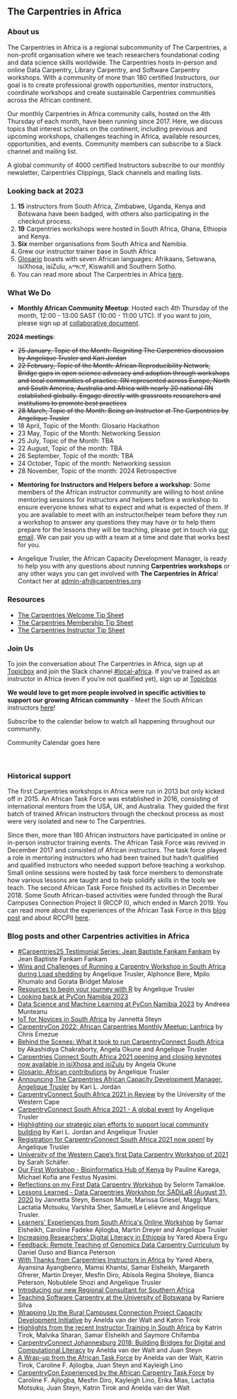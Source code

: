 ## The Carpentries in Africa

### About us

The Carpentries in Africa is a regional subcommunity of The Carpentries, a non-profit organisation where we teach researchers foundational coding and data science skills worldwide. The Carpentries hosts in-person and online Data Carpentry, Library Carpentry, and Software Carpentry workshops. With a community of more than 180 certified Instructors, our goal is to create professional growth opportunities, mentor instructors, coordinate workshops and create sustainable Carpentries communities across the African continent.  

Our monthly Carpentries in Africa community calls, hosted on the 4th Thursday of each month, have been running since 2017. Here, we discuss topics that interest scholars on the continent, including previous and upcoming workshops, challenges teaching in Africa, available resources, opportunities, and events. Community members can subscribe to a Slack channel and mailing list. 

A global community of 4000 certified Instructors subscribe to our monthly newsletter, Carpentries Clippings, Slack channels and mailing lists. 


### Looking back at 2023

1. **15** instructors from South Africa, Zimbabwe, Uganda, Kenya and Botswana have been badged, with others also participating in the checkout process.
2. **19** Carpentries workshops were hosted in South Africa, Ghana, Ethiopia and Kenya.
3. **Six** member organisations from South Africa and Namibia.
4. Grew our instructor trainer base in South Africa
5. [Glosario](https://glosario.carpentries.org) boasts with seven African languages: Afrikaans, Setswana, isiXhosa, isiZulu, አማርኛ, Kiswahili  and Southern Sotho. 
6. You can read more about The Carpentries in Africa [here](https://docs.carpentries.org/topic_folders/regional_communities/african_task_force.html#blog-posts-and-other-carpentries-activities-in-africa).

### What We Do

- **Monthly African Community Meetup**: Hosted each 4th Thursday of the month, 12:00 - 13:00 SAST (10:00 - 11:00 UTC). If you want to join, please sign up at [collaborative document](https://codimd.carpentries.org/69NZJLzLSKCZakTPsWpo7Q?both).

**2024 meetings**:
* ~~25 January, Topic of the Month: Reigniting The Carpentries discussion by Angelique Trusler and Kari Jordan~~
* ~~22 February, Topic of the Month: African Reproducibility Network, Bridge gaps in open science advocacy and adoption through workshops and local communities of practice. RN represented across Europe, North and South America, Australia and Africa with nearly 20 national RN established globally. Engage directly with grassroots researchers and institutions to promote best practices~~
* ~~28 March, Topic of the Month: Being an Instructor at The Carpentries by Angelique Trusler~~
* 18 April, Topic of the Month: Glosario Hackathon
* 23 May, Topic of the Month: Networking Session
* 25 July, Topic of the Month: TBA
* 22 August, Topic of the month: TBA
* 26 September, Topic of the month: TBA
* 24 October, Topic of the month: Networking session 
* 28 November, Topic of the month: 2024 Retrospective

- **Mentoring for Instructors and Helpers before a workshop**: Some members of the African instructor community are willing to host online mentoring sessions for instructors and helpers before a workshop to ensure everyone knows what to expect and what is expected of them. If you are available to meet with an instructor/helper team before they run a workshop to answer any questions they may have or to help them prepare for the lessons they will be teaching, please get in touch via [our email](mailto:admin-afr&#64;carpentries.org). We can pair you up with a team at a time and date that works best for you.

- Angelique Trusler, the African Capacity Development Manager, is ready to help you with any questions about running **Carpentries workshops** or any other ways you can get involved with **The Carpentries in Africa**!  Contact her at [admin-afr@carpentries.org](mailto:admin-afr@carpentries.org)

### Resources

- [The Carpentries Welcome Tip Sheet](https://zenodo.org/record/8124924)
- [The Carpentries Membership Tip Sheet](https://zenodo.org/record/8125210)
- [The Carpentries Instructor Tip Sheet](https://zenodo.org/record/8125138)

### Join Us

To join the conversation about The Carpentries in Africa, sign up at [Topicbox](https://carpentries.topicbox.com/groups/local-africa) and join the Slack channel [#local-africa](https://slack-invite.carpentries.org/). If you’ve trained as an instructor in Africa (even if you’re not qualified yet), sign up at [Topicbox](https://carpentries.topicbox.com/groups/instructors)

**We would love to get more people involved in specific activities to support our growing African community** - Meet the South African instructors [here](https://carpentries.org/regions_za/)!

Subscribe to the calendar below to watch all happening throughout our community.

<div id='calendar' markdown="0">Community Calendar goes here</div><br/>

 <script type="text/javascript" src="https://cdnjs.cloudflare.com/ajax/libs/jstimezonedetect/1.0.4/jstz.min.js"></script> <script type="text/javascript"> var timezone = jstz.determine(); var frame_setup = '<iframe src="https://calendar.google.com/calendar/b/1/embed?title=The%20Carpentries%20Community%20Calendar%20&mode=WEEK&height=600&wkst=1&bgcolor=%23FFFFFF&src=oseuuoht0tvjbokgg3noh8c47g%40group.calendar.google.com&color=%23333333&ctz='; var frame_close = '" style="border-width:0" width="600" height="400" frameborder="0" scrolling="no"></iframe>'; var full_link = frame_setup + timezone.name() + frame_close; document.getElementById('calendar').innerHTML = full_link; </script><br/>

### Historical support

The first Carpentries workshops in Africa were run in 2013 but only kicked off in 2015. An African Task Force was established in 2016, consisting of international mentors from the USA, UK, and Australia. They guided the first batch of trained African instructors through the checkout process as most were very isolated and new to The Carpentries.

Since then, more than 180 African instructors have participated in online or in-person instructor training events. The African Task Force was revived in December 2017 and consisted of African instructors. The task force played a role in mentoring instructors who had been trained but hadn’t qualified and qualified instructors who needed support before teaching a workshop. Small online sessions were hosted by task force members to demonstrate how various lessons are taught and to help solidify skills in the tools we teach. The second African Task Force finished its activities in December 2018. Some South African-based activities were funded through the Rural Campuses Connection Project II (RCCP II), which ended in March 2019. You can read more about the experiences of the African Task Force in this [blog post](https://carpentries.org/blog/2019/01/african-task-force-update/) and about RCCPII [here](https://tenet-rccpii.github.io/rccpii-2018/).

### Blog posts and other Carpentries activities in Africa

- [#Carpentries25 Testimonial Series: Jean Baptiste Fankam Fankam](https://carpentries.org/blog/2023/09/carpentries25-testimonial-series-jean-baptiste-fankam-fankam/) by Jean Baptiste Fankam Fankam
- [Wins and Challenges of Running a Carpentry Workshop in South Africa during Load shedding](https://carpentries.org/blog/2023/05/Wins-and-Challenges-of-Running-a-Carpentry-Workshop-in-South-Africa-during-Load-shedding/) by Angelique Trusler, Alphonce Bere, Mpilo Khumalo and Gorata Bridget Malose
- [Resources to begin your journey with R](https://www.youtube.com/watch?v=pJaPHx8Fxrw) by Angelique Trusler
- [Looking back at PyCon Namibia 2023](https://na.pycon.org/2023/)
-  [Data Science and Machine Learning at PyCon Namibia 2023](https://medium.com/ubuntu-ai/data-science-and-machine-learning-at-pycon-namibia-2023-dbf0990cee1d) by Andreea Munteanu
- [IoT for Novices in South Africa](https://society-rse.org/iot-for-novices-in-south-africa/) by Jannetta Steyn
- [CarpentryCon 2022: African Carpentries Monthly Meetup: Lanfrica](https://www.youtube.com/watch?v=9qy64xdIB2w) by Chris Emezue
- [Behind the Scenes: What it took to run CarpentryConnect South Africa](https://www.codeforsociety.org/eventfund/updates/behind-the-scenes-what-it-took-to-run-carpentryconnect-south-africa) by Akashidiya Chakraborty, Angela Okune and Angelique Trusler
- [Carpentries Connect South Africa 2021 opening and closing keynotes now available in isiXhosa and isiZulu](https://www.codeforsociety.org/eventfund/updates/carpentries-connect-south-africa-2021-opening-and-closing-keynotes-now-available-in-isixhosa-and-isizulu) by Angela Okune
- [Glosario: African contributions](https://carpentries.org/blog/2021/11/Glosario-African-Contributions/) by Angelique Trusler
- [Announcing The Carpentries African Capacity Development Manager, Angelique Trusler](https://carpentries.org/blog/2021/10/announcing-african-capacity-development-manager/) by Kari L. Jordan 
- [CarpentryConnect South Africa 2021 in Review](https://eresearch.uwc.ac.za/2021/10/06/carpentry-connect-south-africa-2021-in-review/) by the University of the Western Cape
- [CarpentryConnect South Africa 2021 - A global event](https://carpentries.org/blog/2021/09/carpentryconnect/) by Angelique Trusler
- [Highlighting our strategic plan efforts to support local community building](https://carpentries.org/blog/2021/07/Highlighting-our-strategic-plan-efforts-to-support-local-community-building/) by Kari L. Jordan and Angelique Trusler
- [Registration for CarpentryConnect South Africa 2021 now open!](https://carpentries.org/blog/2021/06/CarpentryConnectSouthAfrica/) by Angelique Trusler
- [University of the Western Cape’s first Data Carpentry Workshop of 2021](https://carpentries.org/blog/2021/05/uwc-first-data-carpentry-workshop/) by Sarah Schäfer.
- [Our First Workshop - Bioinformatics Hub of Kenya](https://carpentries.org/blog/2021/05/our-First-Workshop/) by Pauline Karega, Michael Kofia ane Festus Nyasimi.
- [Reflections on my First Data Carpentry Workshop](https://carpentries.org/blog/2020/10/reflections-on-my-first-Data-Carpentry-workshop/) by Selorm Tamakloe.
- [Lessons Learned - Data Carpentries Workshop for SADiLaR (August 31, 2020](https://carpentries.org/blog/2020/10/Lessons-Learned-DCW-for-SADiLaR-August/) by Jannetta Steyn, Benson Muite, Marissa Griesel, Maggi Mars, Lactatia Motsuku, Varshita Sher, SamuelLe Lelièvre and Angelique Trusler.
- [Learners' Experiences from South Africa's Online Workshop](https://carpentries.org/blog/2020/05/south-africa-online-workshop/) by Samar Elsheikh, Caroline Fadeke Ajilogba, Martin Dreyer and Angelique Trusler
- [Increasing Researchers' Digital Literacy in Ethiopia](https://carpentries.org/blog/2020/05/ambo-university-workshop/) by Yared Abera Ergu
- [Feedback: Remote Teaching of Genomics Data Carpentry Curriculum](https://carpentries.org/blog/2020/01/genomics-workshop-icipe-kenya/) by Daniel Ouso and Bianca Peterson
- [With Thanks from Carpentries Instructors in Africa](https://carpentries.org/blog/2019/12/africa-instructors-gratitudes/) by Yared Abera, Ayansina Ayangbenro, Mamsi Khantsi, Samar Elsheikh, Margareth Gfrerer, Martin Dreyer, Mesfin Diro, Abisola Regina Sholeye, Bianca Peterson, Nobublele Shozi and Angelique Trusler
- [Introducing our new Regional Consultant for Southern Africa](https://carpentries.org/blog/2019/11/introducing-angelique//)
- [Teaching Software Carpentry at the University of Botswana](https://carpentries.org/blog/2019/10/botswana-software-carpentry/) by Raniere Silva
- [Wrapping Up the Rural Campuses Connection Project Capacity Development Initiative](https://carpentries.org/blog/2019/04/rccpii/) by Anelda van der Walt and Katrin Tirok
- [Highlights from the recent Instructor Training in South Africa](https://carpentries.org/blog/2019/04/ukzn-ttt/) by Katrin Tirok, Malvika Sharan, Samar Elsheikh and Saymore Chifamba
- [CarpentryConnect Johannesburg 2018: Building Bridges for Digital and Computational Literacy](https://carpentries.org/blog/2019/01/carpentryconnect-jhb2018/) by Anelda van der Walt and Juan Steyn
- [A Wrap-up from the African Task Force](https://carpentries.org/blog/2019/01/african-task-force-update/) by Anelda van der Walt, Katrin Tirok, Caroline F. Ajilogba, Juan Steyn and Kayleigh Lino
- [CarpentryCon Experienced by the African Carpentry Task Force](https://carpentries.org/blog/2018/07/actf-carpcon-post/) by Caroline F. Ajilogba, Mesfin Diro, Kayleigh Lino, Erika Mias, Lactatia Motsuku, Juan Steyn, Katrin Tirok and Anelda van der Walt
